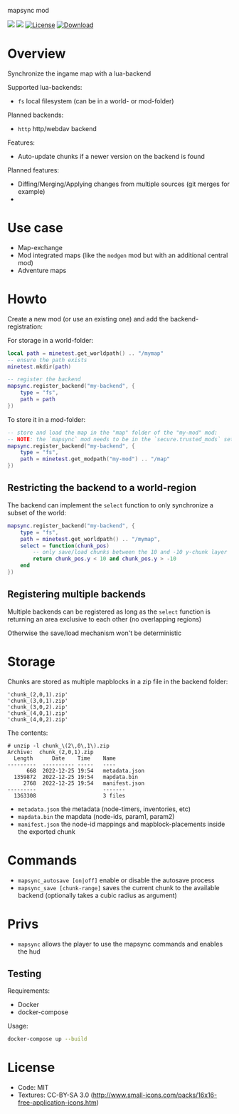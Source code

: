 mapsync mod

![](https://github.com/BuckarooBanzay/mapsync/workflows/luacheck/badge.svg)
![](https://github.com/BuckarooBanzay/mapsync/workflows/test/badge.svg)
[![License](https://img.shields.io/badge/License-MIT%20and%20CC%20BY--SA%203.0-green.svg)](license.txt)
[![Download](https://img.shields.io/badge/Download-ContentDB-blue.svg)](https://content.minetest.net/packages/BuckarooBanzay/mapsync)

# Overview

Synchronize the ingame map with a lua-backend

Supported lua-backends:
* `fs` local filesystem (can be in a world- or mod-folder)

Planned backends:
* `http` http/webdav backend

Features:
* Auto-update chunks if a newer version on the backend is found

Planned features:
* Diffing/Merging/Applying changes from multiple sources (git merges for example)
* 

# Use case

* Map-exchange
* Mod integrated maps (like the `modgen` mod but with an additional central mod)
* Adventure maps

# Howto

Create a new mod (or use an existing one) and add the backend-registration:

For storage in a world-folder:
```lua
local path = minetest.get_worldpath() .. "/mymap"
-- ensure the path exists
minetest.mkdir(path)

-- register the backend
mapsync.register_backend("my-backend", {
    type = "fs",
    path = path
})
```

To store it in a mod-folder:
```lua
-- store and load the map in the "map" folder of the "my-mod" mod:
-- NOTE: the `mapsync` mod needs to be in the `secure.trusted_mods` setting for write-access
mapsync.register_backend("my-backend", {
    type = "fs",
    path = minetest.get_modpath("my-mod") .. "/map"
})
```

## Restricting the backend to a world-region

The backend can implement the `select` function to only synchronize a subset of the world:
```lua
mapsync.register_backend("my-backend", {
    type = "fs",
    path = minetest.get_worldpath() .. "/mymap",
    select = function(chunk_pos)
        -- only save/load chunks between the 10 and -10 y-chunk layer
        return chunk_pos.y < 10 and chunk_pos.y > -10
    end
})
```

## Registering multiple backends

Multiple backends can be registered as long as the `select` function is returning an area exclusive to each other (no overlapping regions)

Otherwise the save/load mechanism won't be deterministic

# Storage

Chunks are stored as multiple mapblocks in a zip file in the backend folder:
```
'chunk_(2,0,1).zip'
'chunk_(3,0,1).zip'
'chunk_(3,0,2).zip'
'chunk_(4,0,1).zip'
'chunk_(4,0,2).zip'
```

The contents:
```
# unzip -l chunk_\(2\,0\,1\).zip 
Archive:  chunk_(2,0,1).zip
  Length      Date    Time    Name
---------  ---------- -----   ----
      668  2022-12-25 19:54   metadata.json
  1359872  2022-12-25 19:54   mapdata.bin
     2768  2022-12-25 19:54   manifest.json
---------                     -------
  1363308                     3 files
```

* `metadata.json` the metadata (node-timers, inventories, etc)
* `mapdata.bin` the mapdata (node-ids, param1, param2)
* `manifest.json` the node-id mappings and mapblock-placements inside the exported chunk

# Commands

* `mapsync_autosave [on|off]` enable or disable the autosave process
* `mapsync_save [chunk-range]` saves the current chunk to the available backend (optionally takes a cubic radius as argument)

# Privs

* `mapsync` allows the player to use the mapsync commands and enables the hud

## Testing

Requirements:
* Docker
* docker-compose

Usage:
```bash
docker-compose up --build
```

# License

* Code: MIT
* Textures: CC-BY-SA 3.0 (http://www.small-icons.com/packs/16x16-free-application-icons.htm)
